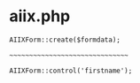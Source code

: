 # aiix.php

```
AIIXForm::create($formdata);

~~~~~~~~~~~~~~~~~~~~~~~~~~~~~~

AIIXForm::control('firstname');
```
